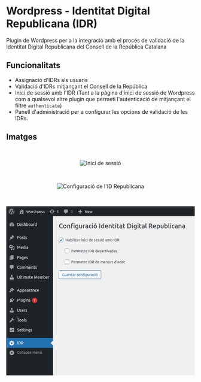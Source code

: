 # Wordpress - Identitat Digital Republicana (IDR)

Plugin de Wordpress per a la integració amb el procés de validació de la Identitat Digital Republicana del Consell de la República Catalana

## Funcionalitats

- Assignació d'IDRs als usuaris
- Validació d'IDRs mitjançant el Consell de la República
- Inici de sessió amb l'IDR (Tant a la pàgina d'inici de sessió de Wordpress com a qualsevol altre plugin que permeti l'autenticació de mitjançant el filtre `authenticate`)
- Panell d'administració per a configurar les opcions de validació de les IDRs.

## Imatges

<br>

<center>

![Inici de sessió](assets/screenshot-1.png)

<br>

![Configuració de l'ID Republicana](assets/screenshot-2.png)

<br>

![Panell d'administració](assets/screenshot-3.png)

</center>
